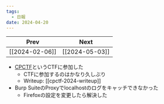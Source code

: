```yaml
---
tags:
  - 日報
date: 2024-04-20
---
```

|      Prev      |      Next      |
| :------------: | :------------: |
| [[2024-02-06]] | [[2024-05-03]] |
- [CPCTF](https://trap.jp/post/2204/)というCTFに参加した
  - CTFに参加するのはかなり久しぶり
  - Writeup: [[cpctf-2024-writeup]]
- Burp SuiteのProxyでlocalhostのログをキャッチできなかった
  - Firefoxの設定を変更したら解決した